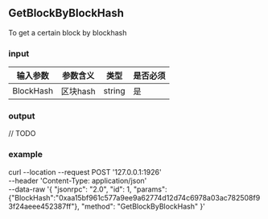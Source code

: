 ## GetBlockByBlockHash

To get a certain block by blockhash

### input

| 输入参数         | 参数含义       | 类型    | 是否必须  |
| ---------------- | -------------- | ------- |------   |
| BlockHash    | 区块hash       | string  | 是|


### output

// TODO

### example

curl --location --request POST '127.0.0.1:1926' \
--header 'Content-Type: application/json' \
--data-raw '{
    "jsonrpc": "2.0",
    "id": 1,
    "params": {"BlockHash":"0xaa15bf961c577a9ee9a62774d12d74c6978a03ac782508f93f24aeee452387ff"},
    "method": "GetBlockByBlockHash"
}'

